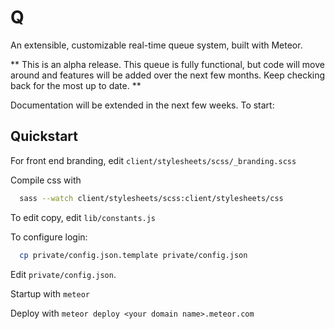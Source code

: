 Q
====

An extensible, customizable real-time queue system, built with Meteor.

** This is an alpha release. This queue is fully functional, but code will move around and features will be added over the next few months. Keep checking back for the most up to date. **

Documentation will be extended in the next few weeks. To start:

Quickstart
----------
For front end branding, edit `client/stylesheets/scss/_branding.scss`

Compile css with 
```sh 
  sass --watch client/stylesheets/scss:client/stylesheets/css
```

To edit copy, edit `lib/constants.js`

To configure login:
```sh
  cp private/config.json.template private/config.json
```
Edit `private/config.json`.

Startup with `meteor`

Deploy with `meteor deploy <your domain name>.meteor.com`
